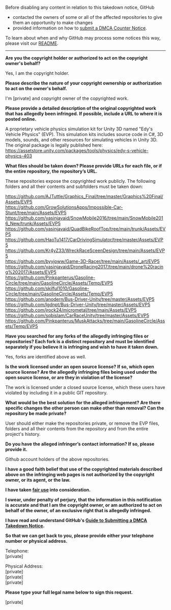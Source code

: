 Before disabling any content in relation to this takedown notice, GitHub
- contacted the owners of some or all of the affected repositories to give them an opportunity to make changes
- provided information on how to [submit a DMCA Counter Notice](https://docs.github.com/en/articles/guide-to-submitting-a-dmca-counter-notice).

To learn about when and why GitHub may process some notices this way, please visit our [README](https://github.com/github/dmca/blob/master/README.md).

---

**Are you the copyright holder or authorized to act on the copyright owner's behalf?**

Yes, I am the copyright holder.

**Please describe the nature of your copyright ownership or authorization to act on the owner's behalf.**

I'm [private] and copyright owner of the copyrighted work.

**Please provide a detailed description of the original copyrighted work that has allegedly been infringed. If possible, include a URL to where it is posted online.**

A proprietary vehicle physics simulation kit for Unity 3D named "Edy's Vehicle Physics" (EVP). This simulation kits includes source code in C#, 3D models, sounds, and other resources for simulating vehicles in Unity 3D. The original package is legally published here:  
https://assetstore.unity.com/packages/tools/physics/edy-s-vehicle-physics-403

**What files should be taken down? Please provide URLs for each file, or if the entire repository, the repository’s URL.**

These repositories expose the copyrighted work publicly. The following folders and all their contents and subfolders must be taken down:

https://github.com/AJTuttle/Graphics_Final/tree/master/Graphics%20Final/Assets/EVP5  
https://github.com/GrowSolutionsApps/Impossible-Car-Stunt/tree/main/Assets/EVP5  
https://github.com/yasinjavaid/SnowMobile2016/tree/main/SnowMobile2016_New/trunk/Assets/EVP5  
https://github.com/yasinjavaid/QuadBikeRoofTop/tree/main/trunk/Assets/EVP5  
https://github.com/HaoTu1417/CarDrivingSimulator/tree/master/Assets/EVP5  
https://github.com/Kr4yZ33/WreckRaceSceenDesign/tree/main/Assets/EVP5  
https://github.com/byyjoww/Game-3D-Racer/tree/main/Assets/_art/EVP5  
https://github.com/yasinjavaid/DroneRacing2017/tree/main/drone%20racing%202017/Assets/EVP5  
https://github.com/Pinkpanterus/Gasoline-Circle/tree/main/GasolineCircle/Assets/Temp/EVP5  
https://github.com/skilful1010/Gasoline-Circle/tree/main/GasolineCircle/Assets/Temp/EVP5  
https://github.com/anodern/Bus-Driver-Unity/tree/master/Assets/EVP5  
https://github.com/lgdnpt/Bus-Driver-Unity/tree/master/Assets/EVP5  
https://github.com/jrock24/micrometal/tree/main/Assets/EVP5  
https://github.com/sqbislam/CarRaceUnity/tree/master/Assets/EVP5  
https://github.com/Pinkpanterus/MuskAttacks/tree/main/GasolineCircle/Assets/Temp/EVP5

**Have you searched for any forks of the allegedly infringing files or repositories? Each fork is a distinct repository and must be identified separately if you believe it is infringing and wish to have it taken down.**

Yes, forks are identified above as well.

**Is the work licensed under an open source license? If so, which open source license? Are the allegedly infringing files being used under the open source license, or are they in violation of the license?**

The work is licensed under a closed source license, which these users have violated by including it in a public GIT repository.

**What would be the best solution for the alleged infringement? Are there specific changes the other person can make other than removal? Can the repository be made private?**

User should either make the repositories private, or remove the EVP files, folders and all their contents from the repository and from the entire project's history.

**Do you have the alleged infringer’s contact information? If so, please provide it.**

Github account holders of the above repositories.

**I have a good faith belief that use of the copyrighted materials described above on the infringing web pages is not authorized by the copyright owner, or its agent, or the law.**

**I have taken <a href="https://www.lumendatabase.org/topics/22">fair use</a> into consideration.**

**I swear, under penalty of perjury, that the information in this notification is accurate and that I am the copyright owner, or am authorized to act on behalf of the owner, of an exclusive right that is allegedly infringed.**

**I have read and understand GitHub's <a href="https://docs.github.com/articles/guide-to-submitting-a-dmca-takedown-notice/">Guide to Submitting a DMCA Takedown Notice</a>.**

**So that we can get back to you, please provide either your telephone number or physical address.**

Telephone:  
[private]

Physical Address:  
[private]  
[private]  
[private]

**Please type your full legal name below to sign this request.**

[private]
